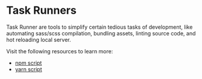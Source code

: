 # Task Runners

Task Runner are tools to simplify certain tedious tasks of development, like automating sass/scss compilation, bundling assets, linting source code, and hot reloading local server.

Visit the following resources to learn more:

- [npm script](https://docs.npmjs.com/cli/v8/using-npm/scripts)
- [yarn script](https://classic.yarnpkg.com/lang/en/docs/cli/run/#toc-yarn-run-script)
